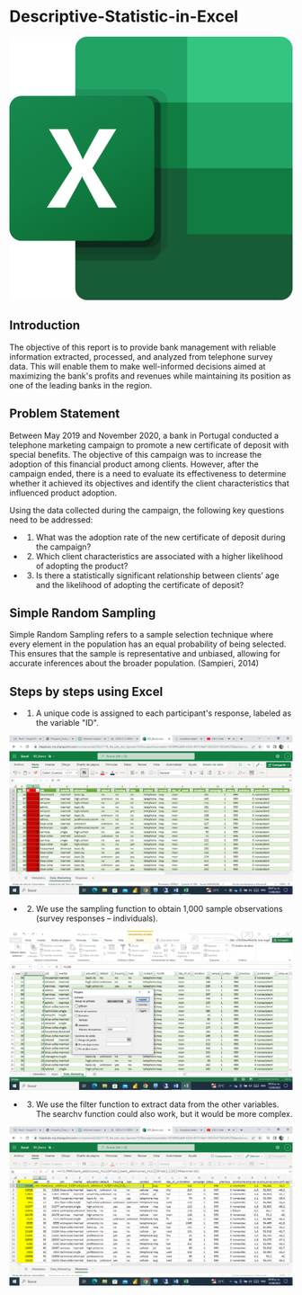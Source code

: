 # Descriptive-Statistic-in-Excel

![](https://github.com/julioalexp/Descriptive-Statistic-in-Excel/blob/main/excel.png)


## Introduction

The objective of this report is to provide bank management with reliable information extracted, processed, and analyzed from telephone survey data. This will enable them to make well-informed decisions aimed at maximizing the bank's profits and revenues while maintaining its position as one of the leading banks in the region.

## Problem Statement

Between May 2019 and November 2020, a bank in Portugal conducted a telephone marketing campaign to promote a new certificate of deposit with special benefits. The objective of this campaign was to increase the adoption of this financial product among clients. However, after the campaign ended, there is a need to evaluate its effectiveness to determine whether it achieved its objectives and identify the client characteristics that influenced product adoption.

Using the data collected during the campaign, the following key questions need to be addressed:

* 1) What was the adoption rate of the new certificate of deposit during the campaign?
* 2) Which client characteristics are associated with a higher likelihood of adopting the product?
* 3) Is there a statistically significant relationship between clients’ age and the likelihood of adopting the certificate of deposit?
 
## Simple Random Sampling

Simple Random Sampling refers to a sample selection technique where every element in the population has an equal probability of being selected. This ensures that the sample is representative and unbiased, allowing for accurate inferences about the broader population. (Sampieri, 2014)

## Steps by steps using Excel

* 1. A unique code is assigned to each participant's response, labeled as the variable "ID".
 
![](https://github.com/julioalexp/Descriptive-Statistic-in-Excel/blob/main/1.png)

* 2. We use the sampling function to obtain 1,000 sample observations (survey responses – individuals).
 
![](https://github.com/julioalexp/Descriptive-Statistic-in-Excel/blob/main/2.png)

 * 3. We use the filter function to extract data from the other variables. The searchv function could also work, but it would be more complex.
 
 ![](https://github.com/julioalexp/Descriptive-Statistic-in-Excel/blob/main/3.png)

